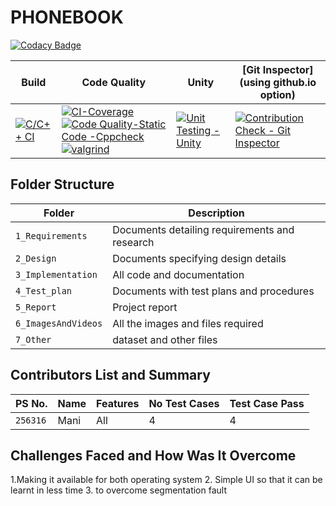 # PHONEBOOK

[![Codacy Badge](https://app.codacy.com/project/badge/Grade/c37a5ce0d3c146e58349e71e648c9291)](https://app.codacy.com/gh/pydimanigupta256316/L-T-miniproject/dashboard?utm_source=github.com&amp;utm_medium=referral&amp;utm_content=pydimanigupta256316/&amp;utm_campaign=Badge_Grade)

Build | Code Quality | Unity | [Git Inspector](using github.io option)
------|----------|-------|--------------
[![C/C++ CI](https://github.com/pydimanigupta256316/L-T-miniproject/actions/workflows/c-build.yml/badge.svg)](https://github.com/pydimanigupta256316/L-T-miniproject/actions/workflows/c-build.yml) |[![CI-Coverage](https://github.com/pydimanigupta256316/L-T-miniproject/actions/workflows/gcov.yml/badge.svg)](https://github.com/pydimanigupta256316/L-T-miniproject/actions/workflows/gcov.yml) [![Code Quality-Static Code -Cppcheck](https://github.com/pydimanigupta256316/L-T-miniproject/actions/workflows/cppcheck.yml/badge.svg)](https://github.com/pydimanigupta256316/L-T-miniproject/actions/workflows/cppcheck.yml) [![valgrind](https://github.com/pydimanigupta256316/L-T-miniproject/actions/workflows/Valgrind.yml/badge.svg)](https://github.com/pydimanigupta256316/L-T-miniproject/actions/workflows/Valgrind.yml) |[![Unit Testing - Unity](https://github.com/pydimanigupta256316/L-T-miniproject/actions/workflows/unity.yml/badge.svg)](https://github.com/pydimanigupta256316/L-T-miniproject/actions/workflows/unity.yml)| [![Contribution Check - Git Inspector](https://github.com/pydimanigupta256316/L-T-miniproject/actions/workflows/gitinspector.yml/badge.svg)](https://github.com/pydimanigupta256316/L-T-miniproject/actions/workflows/gitinspector.yml)



## Folder Structure
Folder             | Description
-------------------| -----------------------------------------
`1_Requirements`   | Documents detailing requirements and research
`2_Design`         | Documents specifying design details
`3_Implementation` | All code and documentation
`4_Test_plan`      | Documents with test plans and procedures
`5_Report`         | Project report
`6_ImagesAndVideos`| All the images and files required
`7_Other`          | dataset and other files 


## Contributors List and Summary

PS No. |  Name   |    Features    | No Test Cases|Test Case Pass
-------|---------|----------------|-------------|--------------
`256316` | Mani  | All     |4   |4   


## Challenges Faced and How Was It Overcome

1.Making it available for both operating system
2. Simple UI so that it can be learnt in less time
3. to overcome segmentation fault

